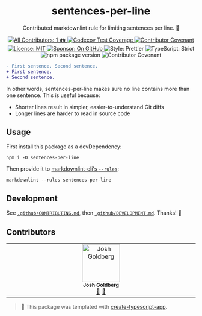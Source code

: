 <h1 align="center">sentences-per-line</h1>

<p align="center">Contributed markdownlint rule for limiting sentences per line. 📐</p>

<p align="center">
	<a href="#contributors" target="_blank">
<!-- prettier-ignore-start -->
<!-- ALL-CONTRIBUTORS-BADGE:START - Do not remove or modify this section -->
<img alt="All Contributors: 1 👪" src="https://img.shields.io/badge/all_contributors-1_👪-21bb42.svg" />
<!-- ALL-CONTRIBUTORS-BADGE:END -->
<!-- prettier-ignore-end -->
</a>
	<a href="https://codecov.io/gh/JoshuaKGoldberg/sentences-per-line" target="_blank">
		<img alt="Codecov Test Coverage" src="https://codecov.io/gh/JoshuaKGoldberg/sentences-per-line/branch/main/graph/badge.svg"/>
	</a>
	<a href="https://github.com/JoshuaKGoldberg/sentences-per-line/blob/main/.github/CODE_OF_CONDUCT.md" target="_blank">
		<img alt="Contributor Covenant" src="https://img.shields.io/badge/code_of_conduct-enforced-21bb42" />
	</a>
	<a href="https://github.com/JoshuaKGoldberg/sentences-per-line/blob/main/LICENSE.md" target="_blank">
		<img alt="License: MIT" src="https://img.shields.io/github/license/JoshuaKGoldberg/sentences-per-line?color=21bb42">
	</a>
	<a href="https://github.com/sponsors/JoshuaKGoldberg" target="_blank">
		<img alt="Sponsor: On GitHub" src="https://img.shields.io/badge/sponsor-on_github-21bb42.svg" />
	</a>
	<img alt="Style: Prettier" src="https://img.shields.io/badge/style-prettier-21bb42.svg" />
	<img alt="TypeScript: Strict" src="https://img.shields.io/badge/typescript-strict-21bb42.svg" />
	<img alt="npm package version" src="https://img.shields.io/npm/v/sentences-per-line?color=21bb42" />
	<img alt="Contributor Covenant" src="https://img.shields.io/badge/code_of_conduct-enforced-21bb42" />
</p>

```diff
- First sentence. Second sentence.
+ First sentence.
+ Second sentence.
```

In other words, sentences-per-line makes sure no line contains more than one sentence.
This is useful because:

- Shorter lines result in simpler, easier-to-understand Git diffs
- Longer lines are harder to read in source code

## Usage

First install this package as a devDependency:

```shell
npm i -D sentences-per-line
```

Then provide it to [markdownlint-cli's `--rules`](https://github.com/igorshubovych/markdownlint-cli):

```shell
markdownlint --rules sentences-per-line
```

## Development

See [`.github/CONTRIBUTING.md`](./.github/CONTRIBUTING.md), then [`.github/DEVELOPMENT.md`](./.github/DEVELOPMENT.md).
Thanks! 💖

## Contributors

<!-- spellchecker: disable -->
<!-- ALL-CONTRIBUTORS-LIST:START - Do not remove or modify this section -->
<!-- prettier-ignore-start -->
<!-- markdownlint-disable -->
<table>
  <tbody>
    <tr>
      <td align="center" valign="top" width="14.28%"><a href="http://www.joshuakgoldberg.com"><img src="https://avatars.githubusercontent.com/u/3335181?v=4?s=100" width="100px;" alt="Josh Goldberg"/><br /><sub><b>Josh Goldberg</b></sub></a><br /><a href="#tool-JoshuaKGoldberg" title="Tools">🔧</a> <a href="#maintenance-JoshuaKGoldberg" title="Maintenance">🚧</a></td>
    </tr>
  </tbody>
</table>

<!-- markdownlint-restore -->
<!-- prettier-ignore-end -->

<!-- ALL-CONTRIBUTORS-LIST:END -->
<!-- spellchecker: enable -->

> 💙 This package was templated with [create-typescript-app](https://github.com/JoshuaKGoldberg/create-typescript-app).
